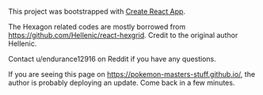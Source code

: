 This project was bootstrapped with [Create React App](https://github.com/facebook/create-react-app).

The Hexagon related codes are mostly borrowed from https://github.com/Hellenic/react-hexgrid. Credit to the original author Hellenic.

Contact u/endurance12916 on Reddit if you have any questions.

If you are seeing this page on https://pokemon-masters-stuff.github.io/, the author is probably deploying an update. Come back in a few minutes.
